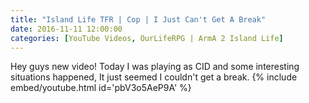 ```yaml
---
title: "Island Life TFR | Cop | I Just Can't Get A Break"
date: 2016-11-11 12:00:00
categories: [YouTube Videos, OurLifeRPG | ArmA 2 Island Life]
---
```

Hey guys new video! Today I was playing as CID and some interesting situations happened, It just seemed I couldn't get a break.
{% include embed/youtube.html id='pbV3o5AeP9A' %}